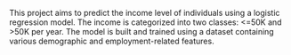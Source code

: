 This project aims to predict the income level of individuals using a logistic regression model. The income is categorized into two classes: <=50K and >50K per year. The model is built and trained using a dataset containing various demographic and employment-related features.
